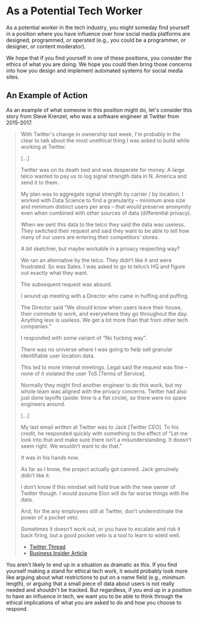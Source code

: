 # As a Potential Tech Worker

As a potential worker in the tech industry, you might someday find yourself in a position where you have influence over how social media platforms are designed, programmed, or operated (e.g., you could be a programmer, or designer, or content moderator).

We hope that if you find yourself in one of these positions, you consider the ethics of what you are doing. We hope you could then bring those concerns into how you design and implement automated systems for social media sites.

## An Example of Action

As an example of what someone in this position might do, let's consider this story from Steve Krenzel, who was a software engineer at Twitter from 2015-2017.

> With Twitter's change in ownership last week, I'm probably in the clear to talk about the most unethical thing I was asked to build while working at Twitter.
>
> [...]
>
>  Twitter was on its death bed and was desperate for money. A large telco wanted to pay us to log signal strength data in N. America and send it to them.
>
> My plan was to aggregate signal strength by carrier / by location. I worked with Data Science to find a granularity – minimum area size and minimum distinct users per area – that would preserve anonymity even when combined with other sources of data (differential privacy).
>
> When we sent this data to the telco they said the data was useless. They switched their request and said they want to be able to tell how many of our users are entering their competitors’ stores.
>
> A bit sketchier, but maybe workable in a privacy respecting way?
>
> We ran an alternative by the telco. They didn’t like it and were frustrated. So was Sales. I was asked to go to telco’s HQ and figure out exactly what they want.
>
> The subsequent request was absurd.
>
> I wound up meeting with a Director who came in huffing and puffing.
>
> The Director said “We should know when users leave their house, their commute to work, and everywhere they go throughout the day. Anything less is useless. We get a lot more than that from other tech companies.”
>
> I responded with some variant of “No fucking way”.
>
> There was no universe where I was going to help sell granular identifiable user location data.
>
> This led to more internal meetings. Legal said the request was fine – none of it violated the user ToS [Terms of Service].
>
> Normally they might find another engineer to do this work, but my whole team was aligned with the privacy concerns. Twitter had also just done layoffs (aside: time is a flat circle), so there were no spare engineers around.
>
> [...]
>
> My last email written at Twitter was to Jack [Twitter CEO]. To his credit, he responded quickly with something to the effect of “Let me look into that and make sure there isn’t a misunderstanding. It doesn’t  seem right. We wouldn’t want to do that.”
>
> It was in his hands now.
>
> As far as I know, the project actually got canned. Jack genuinely didn’t like it.
>
> I don’t know if this mindset will hold true with the new owner of Twitter though. I would assume Elon will do far worse things with the data.
>
> And, for the any employees still at Twitter, don’t underestimate the power of a pocket veto.
>
> Sometimes it doesn’t work out, or you have to escalate and risk it back firing, but a good pocket veto is a tool to learn to wield well.
>
> - [Twitter Thread](https://twitter.com/stevekrenzel/status/1589700721121058817)
> - [Business Insider Article](https://www.businessinsider.com/former-twitter-engineer-worried-how-elon-musk-treat-user-data-2022-11)


You aren't likely to end up in a situation as dramatic as this. If you find yourself making a stand for ethical tech work, it would probably look more like arguing about what restrictions to put on a name field (e.g., minimum length), or arguing that a small piece of data about users is not really needed and shouldn't be tracked. But regardless, if you end up in a position to have an influence in tech, we want you to be able to think through the ethical implications of what you are asked to do and how you choose to respond.
